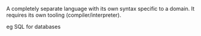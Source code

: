 A completely separate language with its own syntax  specific to a domain. It requires its own tooling (compiler/interpreter).

eg SQL for databases
